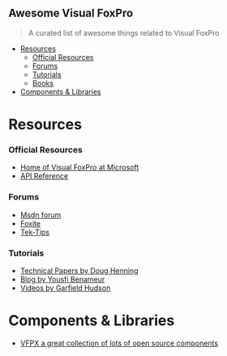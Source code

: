 ## Awesome Visual FoxPro

> A curated list of awesome things related to Visual FoxPro

- [Resources](#resources)
    - [Official Resources](#official-resources)
    - [Forums](#forums)
    - [Tutorials](#tutorials)
    - [Books](#books)
- [Components & Libraries](#components--libraries)


# Resources


### Official Resources

- [Home of Visual FoxPro at Microsoft](https://docs.microsoft.com/en-us/previous-versions/visualstudio/foxpro/mt490117(v=msdn.10))
- [API Reference](http://vuejs.org/api/)

### Forums

- [Msdn forum](https://social.msdn.microsoft.com/forums/en-us/home?forum=visualfoxprogeneral)
- [Foxite](https://www.foxite.com/)
- [Tek-Tips](https://www.tek-tips.com/threadminder.cfm?pid=184&page=1)

### Tutorials
- [Technical Papers by Doug Henning](http://doughennig.com/papers/default.html)
- [Blog by Yousfi Benameur](http://yousfi.over-blog.com/tag/visual%20foxpro/)
- [Videos by Garfield Hudson](http://www.garfieldhudson.com/FreeVideos.aspx)

# Components & Libraries

- [VFPX a great collection of lots of open source components](https://vfpx.github.io/projects/)
